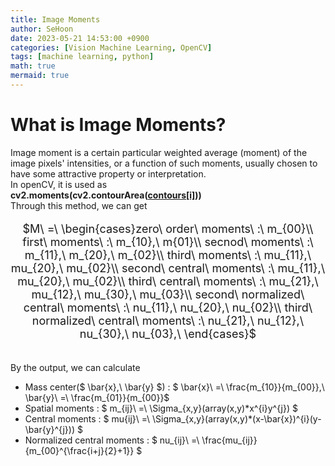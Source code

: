 ```yaml
---
title: Image Moments
author: SeHoon
date: 2023-05-21 14:53:00 +0900
categories: [Vision Machine Learning, OpenCV]
tags: [machine learning, python]
math: true
mermaid: true
---
```


# What is Image Moments?
Image moment is a certain particular weighted average (moment) of the image pixels' intensities, or a function of such moments, usually chosen to have some attractive property or interpretation.<br>
In openCV, it is used as<br>
**cv2.moments(cv2.contourArea([contours[i]](https://csh970605.github.io/posts/Contours/)))**<br>
Through this method, we can get 
<center>
<font size=4>

$M\ =\ \begin{cases}zero\ order\ moments\ :\ m_{00}\\
first\ moments\ :\ m_{10},\ m{01}\\
secnod\ moments\ :\ m_{11},\ m_{20},\ m_{02}\\
third\ moments\ :\ mu_{11},\ mu_{20},\ mu_{02}\\
second\ central\ moments\ :\ mu_{11},\ mu_{20},\ mu_{02}\\
third\ central\ moments\ :\ mu_{21},\ mu_{12},\ mu_{30},\ mu_{03}\\
second\ normalized\ central\ moments\ :\ nu_{11},\ nu_{20},\ nu_{02}\\
third\ normalized\ central\ moments\ :\ nu_{21},\ nu_{12},\ nu_{30},\ nu_{03},\  \end{cases}$

</center>
</font>
<br>
By the output, we can calculate <br>

+ Mass center($ \bar{x},\ \bar{y} $) : $ \bar{x}\ =\ \frac{m_{10}}{m_{00}},\ \bar{y}\ =\ \frac{m_{01}}{m_{00}}$
+ Spatial moments : $ m_{ij}\ =\ \Sigma_{x,y}(array(x,y)*x^{i}y^{j}) $
+ Central moments : $ mu{ij}\ =\ \Sigma_{x,y}(array(x,y)*(x-\bar{x})^{i}(y-\bar{y}^{j})) $
+ Normalized central moments : $ nu_{ij}\ =\ \frac{mu_{ij}}{m_{00}^{\frac{i+j}{2}+1}} $